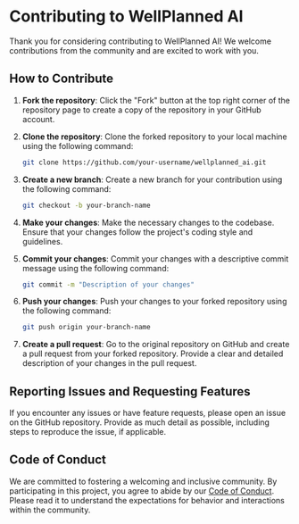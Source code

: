 # Contributing to WellPlanned AI

Thank you for considering contributing to WellPlanned AI! We welcome contributions from the community and are excited to work with you.

## How to Contribute

1. **Fork the repository**: Click the "Fork" button at the top right corner of the repository page to create a copy of the repository in your GitHub account.

2. **Clone the repository**: Clone the forked repository to your local machine using the following command:
   ```bash
   git clone https://github.com/your-username/wellplanned_ai.git
   ```

3. **Create a new branch**: Create a new branch for your contribution using the following command:
   ```bash
   git checkout -b your-branch-name
   ```

4. **Make your changes**: Make the necessary changes to the codebase. Ensure that your changes follow the project's coding style and guidelines.

5. **Commit your changes**: Commit your changes with a descriptive commit message using the following command:
   ```bash
   git commit -m "Description of your changes"
   ```

6. **Push your changes**: Push your changes to your forked repository using the following command:
   ```bash
   git push origin your-branch-name
   ```

7. **Create a pull request**: Go to the original repository on GitHub and create a pull request from your forked repository. Provide a clear and detailed description of your changes in the pull request.

## Reporting Issues and Requesting Features

If you encounter any issues or have feature requests, please open an issue on the GitHub repository. Provide as much detail as possible, including steps to reproduce the issue, if applicable.

## Code of Conduct

We are committed to fostering a welcoming and inclusive community. By participating in this project, you agree to abide by our [Code of Conduct](CODE_OF_CONDUCT.md). Please read it to understand the expectations for behavior and interactions within the community.
